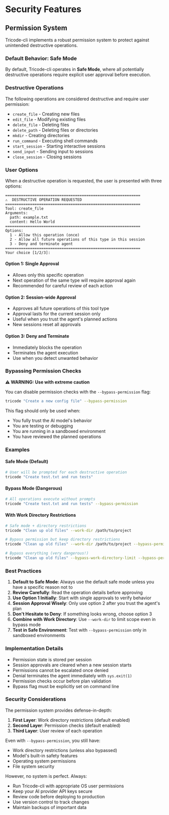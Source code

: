 # Security Features

## Permission System

Tricode-cli implements a robust permission system to protect against unintended destructive operations.

### Default Behavior: Safe Mode

By default, Tricode-cli operates in **Safe Mode**, where all potentially destructive operations require explicit user approval before execution.

### Destructive Operations

The following operations are considered destructive and require user permission:

- `create_file` - Creating new files
- `edit_file` - Modifying existing files
- `delete_file` - Deleting files
- `delete_path` - Deleting files or directories
- `mkdir` - Creating directories
- `run_command` - Executing shell commands
- `start_session` - Starting interactive sessions
- `send_input` - Sending input to sessions
- `close_session` - Closing sessions

### User Options

When a destructive operation is requested, the user is presented with three options:

```
============================================================
⚠️  DESTRUCTIVE OPERATION REQUESTED
============================================================
Tool: create_file
Arguments:
  path: example.txt
  content: Hello World
============================================================
Options:
  1 - Allow this operation (once)
  2 - Allow all future operations of this type in this session
  3 - Deny and terminate agent
============================================================
Your choice [1/2/3]:
```

#### Option 1: Single Approval
- Allows only this specific operation
- Next operation of the same type will require approval again
- Recommended for careful review of each action

#### Option 2: Session-wide Approval
- Approves all future operations of this tool type
- Approval lasts for the current session only
- Useful when you trust the agent's planned actions
- New sessions reset all approvals

#### Option 3: Deny and Terminate
- Immediately blocks the operation
- Terminates the agent execution
- Use when you detect unwanted behavior

### Bypassing Permission Checks

**⚠️ WARNING: Use with extreme caution**

You can disable permission checks with the `--bypass-permission` flag:

```bash
tricode "Create a new config file" --bypass-permission
```

This flag should only be used when:
- You fully trust the AI model's behavior
- You are testing or debugging
- You are running in a sandboxed environment
- You have reviewed the planned operations

### Examples

#### Safe Mode (Default)
```bash
# User will be prompted for each destructive operation
tricode "Create test.txt and run tests"
```

#### Bypass Mode (Dangerous)
```bash
# All operations execute without prompts
tricode "Create test.txt and run tests" --bypass-permission
```

#### With Work Directory Restrictions
```bash
# Safe mode + directory restrictions
tricode "Clean up old files" --work-dir /path/to/project

# Bypass permission but keep directory restrictions
tricode "Clean up old files" --work-dir /path/to/project --bypass-permission

# Bypass everything (very dangerous!)
tricode "Clean up old files" --bypass-work-directory-limit --bypass-permission
```

### Best Practices

1. **Default to Safe Mode**: Always use the default safe mode unless you have a specific reason not to
2. **Review Carefully**: Read the operation details before approving
3. **Use Option 1 Initially**: Start with single approvals to verify behavior
4. **Session Approval Wisely**: Only use option 2 after you trust the agent's plan
5. **Don't Hesitate to Deny**: If something looks wrong, choose option 3
6. **Combine with Work Directory**: Use `--work-dir` to limit scope even in bypass mode
7. **Test in Safe Environment**: Test with `--bypass-permission` only in sandboxed environments

### Implementation Details

- Permission state is stored per session
- Session approvals are cleared when a new session starts
- Permissions cannot be escalated once denied
- Denial terminates the agent immediately with `sys.exit(1)`
- Permission checks occur before plan validation
- Bypass flag must be explicitly set on command line

### Security Considerations

The permission system provides defense-in-depth:

1. **First Layer**: Work directory restrictions (default enabled)
2. **Second Layer**: Permission checks (default enabled)
3. **Third Layer**: User review of each operation

Even with `--bypass-permission`, you still have:
- Work directory restrictions (unless also bypassed)
- Model's built-in safety features
- Operating system permissions
- File system security

However, no system is perfect. Always:
- Run Tricode-cli with appropriate OS user permissions
- Keep your AI provider API keys secure
- Review code before deploying to production
- Use version control to track changes
- Maintain backups of important data
